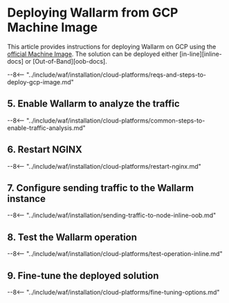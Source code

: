 # Deploying Wallarm from GCP Machine Image

This article provides instructions for deploying Wallarm on GCP using the [official Machine Image](https://console.cloud.google.com/launcher/details/wallarm-node-195710/wallarm-node). The solution can be deployed either [in-line][inline-docs] or [Out-of-Band][oob-docs].

<!-- ???
say that all regions are supported -->

--8<-- "../include/waf/installation/cloud-platforms/reqs-and-steps-to-deploy-gcp-image.md"

## 5. Enable Wallarm to analyze the traffic

--8<-- "../include/waf/installation/cloud-platforms/common-steps-to-enable-traffic-analysis.md"

## 6. Restart NGINX

--8<-- "../include/waf/installation/cloud-platforms/restart-nginx.md"

## 7. Configure sending traffic to the Wallarm instance

--8<-- "../include/waf/installation/sending-traffic-to-node-inline-oob.md"

## 8. Test the Wallarm operation

--8<-- "../include/waf/installation/cloud-platforms/test-operation-inline.md"

## 9. Fine-tune the deployed solution

--8<-- "../include/waf/installation/cloud-platforms/fine-tuning-options.md"
